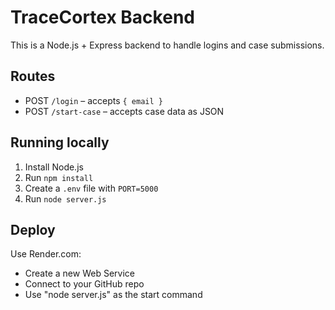 # TraceCortex Backend

This is a Node.js + Express backend to handle logins and case submissions.

## Routes

- POST `/login` – accepts `{ email }`
- POST `/start-case` – accepts case data as JSON

## Running locally

1. Install Node.js
2. Run `npm install`
3. Create a `.env` file with `PORT=5000`
4. Run `node server.js`

## Deploy

Use Render.com:
- Create a new Web Service
- Connect to your GitHub repo
- Use "node server.js" as the start command